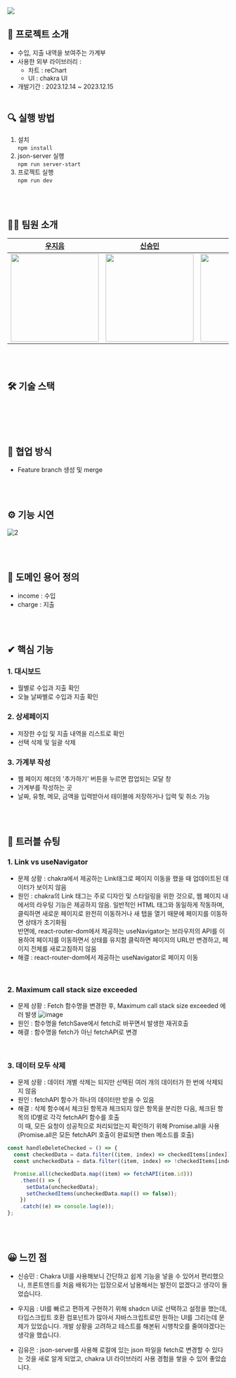<img src="https://capsule-render.vercel.app/api?type=waving&color=auto&height=250&section=header&text=AccountBook&fontSize=90" />

## 📝 프로젝트 소개

- 수입, 지출 내역을 보여주는 가계부
- 사용한 외부 라이브러리 :
  - 차트 : reChart
  - UI : chakra UI
- 개발기간 : 2023.12.14 ~ 2023.12.15
  <br/>
  <br/>

## 🔍 실행 방법

1. 설치  
   `npm install`
2. json-server 실행  
   `npm run server-start`
3. 프로젝트 실행  
   `npm run dev`
<br/>
<br/>


## 🙋‍♂️ 팀원 소개

| [우지음](https://github.com/oozeume)                      | [신승민](https://github.com/cnythnk100)                      | [김유은](https://github.com/YueunKim)                      |
| --------------------------------------------------------- | ------------------------------------------------------------ | ---------------------------------------------------------- |
| <img src="https://github.com/oozeume.png" width="200px"/> | <img src="https://github.com/cnythnk100.png" width="200px"/> | <img src="https://github.com/YueunKim.png" width="200px"/> |

<br/>
<br/>

## 🛠 기술 스택

<img alt=""  src ="https://img.shields.io/badge/react-61DAFB.svg?&style=for-the-badge&logo=react&logoColor=white"/> <img alt=""  src ="https://img.shields.io/badge/vite-646CFF.svg?&style=for-the-badge&logo=vite&logoColor=white"/> <img alt=""  src ="https://img.shields.io/badge/eslint-4B32C3.svg?&style=for-the-badge&logo=eslint&logoColor=white"/> <img alt=""  src ="https://img.shields.io/badge/prettier-DF0067.svg?&style=for-the-badge&logo=prettier&logoColor=white"/> <img alt=""  src ="https://img.shields.io/badge/react router-CA4245.svg?&style=for-the-badge&logo=react router&logoColor=white"/>

<br/>
<br/>

## 🤝 협업 방식

- Feature branch 생성 및 merge

<br/>
<br/>

## ⚙ 기능 시연

![2](https://github.com/woorifisa-service-dev-2nd/frontend-3rd-accountBook/assets/65431814/a7d50244-edcd-4172-9b34-f9f9d851bcd0)

<br/>
<br/>

## 📲 도메인 용어 정의

- income : 수입
- charge : 지출

<br/>
<br/>

## ✔ 핵심 기능
### 1. 대시보드     
- 월별로 수입과 지출 확인
- 오늘 날짜별로 수입과 지출 확인
### 2. 상세페이지      
- 저장한 수입 및 지출 내역을 리스트로 확인
- 선택 삭제 및 일괄 삭제
### 3. 가계부 작성    
- 웹 페이지 헤더의 '추가하기' 버튼을 누르면 팝업되는 모달 창   
- 가계부를 작성하는 곳
- 날짜, 유형, 메모, 금액을 입력받아서 테이블에 저장하거나 입력 및 취소 가능
<br/>
<br/>

## 🎯 트러블 슈팅

### 1. Link vs useNavigator

- 문제 상황 : chakra에서 제공하는 Link태그로 페이지 이동을 했을 때 업데이트된 데이터가 보이지 않음
- 원인 : chakra의 Link 태그는 주로 디자인 및 스타일링을 위한 것으로, 웹 페이지 내에서의 라우팅 기능은 제공하지 않음. 일반적인 HTML <a> 태그와 동일하게 작동하며, 클릭하면 새로운 페이지로 완전히 이동하거나 새 탭을 열기 때문에 페이지를 이동하면 상태가 초기화됨 <br>
  반면에, react-router-dom에서 제공하는 useNavigator는 브라우저의 API를 이용하여 페이지를 이동하면서 상태를 유지함
  클릭하면 페이지의 URL만 변경하고, 페이지 전체를 새로고침하지 않음
- 해결 : react-router-dom에서 제공하는 useNavigator로 페이지 이동

<br>

### 2. Maximum call stack size exceeded

- 문제 상황 : Fetch 함수명을 변경한 후, Maximum call stack size exceeded 에러 발생
  ![image](https://github.com/woorifisa-service-dev-2nd/frontend-3rd-accountBook/assets/65431814/fa6a1dd9-d883-4ca2-9cc7-ac52d3d17692)
- 원인 : 함수명을 fetchSave에서 fetch로 바꾸면서 발생한 재귀호출
- 해결 : 함수명을 fetch가 아닌 fetchAPI로 변경

<br>

### 3. 데이터 모두 삭제

- 문제 상황 : 데이터 개별 삭제는 되지만 선택된 여러 개의 데이터가 한 번에 삭제되지 않음
- 원인 : fetchAPI 함수가 하나의 데이터만 받을 수 있음
- 해결 : 삭제 함수에서 체크된 항목과 체크되지 않은 항목을 분리한 다음, 체크된 항목의 ID별로 각각 fetchAPI 함수를 호출 <br>
  이 때, 모든 요청이 성공적으로 처리되었는지 확인하기 위해 Promise.all을 사용 <br>
  (Promise.all은 모든 fetchAPI 호출이 완료되면 then 메소드를 호출)

```javascript
const handleDeleteChecked = () => {
  const checkedData = data.filter((item, index) => checkedItems[index]);
  const uncheckedData = data.filter((item, index) => !checkedItems[index]);

  Promise.all(checkedData.map((item) => fetchAPI(item.id)))
    .then(() => {
      setData(uncheckedData);
      setCheckedItems(uncheckedData.map(() => false));
    })
    .catch((e) => console.log(e));
};
```

<br/>
<br/>

## 😀 느낀 점

- 신승민 : Chakra UI를 사용해보니 간단하고 쉽게 기능을 넣을 수 있어서 편리했으나,
프론트엔드를 처음 배워가는 입장으로서 남용해서는 발전이 없겠다고 생각이 들었습니다.

- 우지음 : UI를 빠르고 편하게 구현하기 위해 shadcn UI로 선택하고 설정을 했는데, 타입스크립트 호환 컴포넌트가 많아서 자바스크립트로만 원하는 UI를 그리는데 문제가 있었습니다. 개발 상황을 고려하고 테스트를 해본뒤 시행착오를 줄여야겠다는 생각을 했습니다.

- 김유은 : json-server를 사용해 로컬에 있는 json 파일을 fetch로 변경할 수 있다는 것을 새로 알게 되었고, chakra UI 라이브러리 사용 경험을 쌓을 수 있어 좋았습니다.
